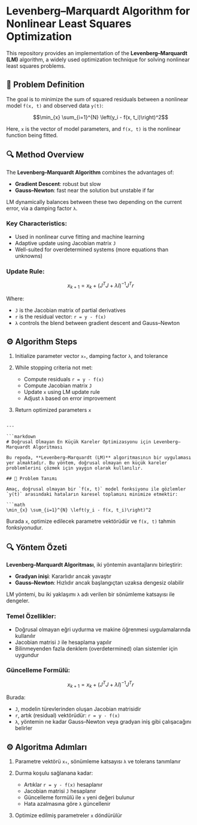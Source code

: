# Levenberg–Marquardt Algorithm for Nonlinear Least Squares Optimization

This repository provides an implementation of the **Levenberg–Marquardt (LM)** algorithm, a widely used optimization technique for solving nonlinear least squares problems.

## 📌 Problem Definition

The goal is to minimize the sum of squared residuals between a nonlinear model `f(x, t)` and observed data `y(t)`:

```math
\min_{x} \sum_{i=1}^{N} \left(y_i - f(x, t_i)\right)^2
````

Here, `x` is the vector of model parameters, and `f(x, t)` is the nonlinear function being fitted.

## 🔍 Method Overview

The **Levenberg–Marquardt Algorithm** combines the advantages of:

* **Gradient Descent**: robust but slow
* **Gauss–Newton**: fast near the solution but unstable if far

LM dynamically balances between these two depending on the current error, via a damping factor `λ`.

### Key Characteristics:

* Used in nonlinear curve fitting and machine learning
* Adaptive update using Jacobian matrix `J`
* Well-suited for overdetermined systems (more equations than unknowns)

### Update Rule:

```math
x_{k+1} = x_k + \left(J^T J + \lambda I\right)^{-1} J^T r
```

Where:

* `J` is the Jacobian matrix of partial derivatives
* `r` is the residual vector: `r = y - f(x)`
* `λ` controls the blend between gradient descent and Gauss–Newton

## ⚙️ Algorithm Steps

1. Initialize parameter vector `x₀`, damping factor `λ`, and tolerance
2. While stopping criteria not met:

   * Compute residuals `r = y - f(x)`
   * Compute Jacobian matrix `J`
   * Update `x` using LM update rule
   * Adjust `λ` based on error improvement
3. Return optimized parameters `x`

````

---

```markdown
# Doğrusal Olmayan En Küçük Kareler Optimizasyonu için Levenberg–Marquardt Algoritması

Bu repoda, **Levenberg–Marquardt (LM)** algoritmasının bir uygulaması yer almaktadır. Bu yöntem, doğrusal olmayan en küçük kareler problemlerini çözmek için yaygın olarak kullanılır.

## 📌 Problem Tanımı

Amaç, doğrusal olmayan bir `f(x, t)` model fonksiyonu ile gözlemler `y(t)` arasındaki hataların karesel toplamını minimize etmektir:

```math
\min_{x} \sum_{i=1}^{N} \left(y_i - f(x, t_i)\right)^2
````

Burada `x`, optimize edilecek parametre vektörüdür ve `f(x, t)` tahmin fonksiyonudur.

## 🔍 Yöntem Özeti

**Levenberg–Marquardt Algoritması**, iki yöntemin avantajlarını birleştirir:

* **Gradyan inişi**: Kararlıdır ancak yavaştır
* **Gauss–Newton**: Hızlıdır ancak başlangıçtan uzaksa dengesiz olabilir

LM yöntemi, bu iki yaklaşımı `λ` adı verilen bir sönümleme katsayısı ile dengeler.

### Temel Özellikler:

* Doğrusal olmayan eğri uydurma ve makine öğrenmesi uygulamalarında kullanılır
* Jacobian matrisi `J` ile hesaplama yapılır
* Bilinmeyenden fazla denklem (overdetermined) olan sistemler için uygundur

### Güncelleme Formülü:

```math
x_{k+1} = x_k + \left(J^T J + \lambda I\right)^{-1} J^T r
```

Burada:

* `J`, modelin türevlerinden oluşan Jacobian matrisidir
* `r`, artık (residual) vektörüdür: `r = y - f(x)`
* `λ`, yöntemin ne kadar Gauss–Newton veya gradyan iniş gibi çalışacağını belirler

## ⚙️ Algoritma Adımları

1. Parametre vektörü `x₀`, sönümleme katsayısı `λ` ve tolerans tanımlanır
2. Durma koşulu sağlanana kadar:

   * Artıklar `r = y - f(x)` hesaplanır
   * Jacobian matrisi `J` hesaplanır
   * Güncelleme formülü ile `x` yeni değeri bulunur
   * Hata azalmasına göre `λ` güncellenir
3. Optimize edilmiş parametreler `x` döndürülür
